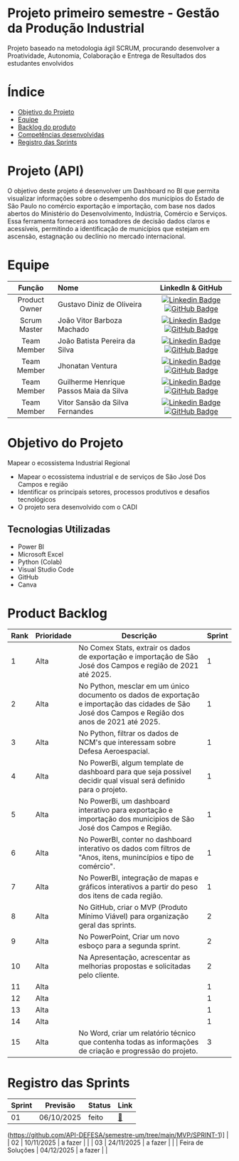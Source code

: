 # Projeto primeiro semestre - Gestão da Produção Industrial 

Projeto baseado na metodologia ágil SCRUM, procurando desenvolver a Proatividade, Autonomia, Colaboração e Entrega de Resultados dos estudantes envolvidos

# Índice
* [Objetivo do Projeto](#objetivo-do-projeto)
* [Equipe](#Equipe)
* [Backlog do produto](#Product-Backlog)
* [Competências desenvolvidas](#competências-desenvolvidas)
* [Registro das Sprints](#Registro-das-Sprints)


# Projeto (API) 
O objetivo deste projeto é desenvolver um Dashboard no BI que permita visualizar informações sobre o desempenho dos municípios do Estado de São Paulo no comércio exportação e importação, com base nos dados abertos do Ministério do Desenvolvimento, Indústria, Comércio e Serviços. Essa ferramenta fornecerá aos tomadores de decisão dados claros e acessíveis, permitindo a identificação de municípios que estejam em ascensão, estagnação ou declínio no mercado internacional. 

# Equipe
|    Função     | Nome                                  |                                                                                                                                                      LinkedIn & GitHub                                                                                                                                                      |
| :-----------: | :------------------------------------ | :-------------------------------------------------------------------------------------------------------------------------------------------------------------------------------------------------------------------------------------------------------------------------------------------------------------------------: |
| Product Owner |   Gustavo Diniz de Oliveira   |     [![Linkedin Badge](https://img.shields.io/badge/Linkedin-blue?style=flat-square&logo=Linkedin&logoColor=white)](https://www.linkedin.com/in/gustavo-diniz-de-oliveira-172554260?) [![GitHub Badge](https://img.shields.io/badge/GitHub-111217?style=flat-square&logo=github&logoColor=white)](https://github.com/XZ717)              |
| Scrum Master  | João Vitor Barboza Machado  |      [![Linkedin Badge](https://img.shields.io/badge/Linkedin-blue?style=flat-square&logo=Linkedin&logoColor=white)](https://www.linkedin.com/in/jo%C3%A3o-ricardo-rodrigues-ara%C3%BAjo-705560149?utm_source=share&utm_campaign=share_via&utm_content=profile&utm_medium=android_app) [![GitHub Badge](https://img.shields.io/badge/GitHub-111217?style=flat-square&logo=github&logoColor=white)](https://github.com/trabalhofatec2025)     |
| Team Member   | João Batista Pereira da Silva  |         [![Linkedin Badge](https://img.shields.io/badge/Linkedin-blue?style=flat-square&logo=Linkedin&logoColor=white)](https://www.linkedin.com/in/jo%C3%A3o-pereira-da-silva-990ba6248?utm_source=share&utm_campaign=share_via&utm_content=profile&utm_medium=ios_app) [![GitHub Badge](https://img.shields.io/badge/GitHub-111217?style=flat-square&logo=github&logoColor=white)](https://github.com/JaoPereira292)        |
|  Team Member  | Jhonatan Ventura  |         [![Linkedin Badge](https://img.shields.io/badge/Linkedin-blue?style=flat-square&logo=Linkedin&logoColor=white)](https://www.linkedin.com/in/jhonatan-ventura-867433379?) [![GitHub Badge](https://img.shields.io/badge/GitHub-111217?style=flat-square&logo=github&logoColor=white)](https://github.com/Jhonatanventura1709)        |
|  Team Member  | Guilherme Henrique Passos Maia da Silva   |   [![Linkedin Badge](https://img.shields.io/badge/Linkedin-blue?style=flat-square&logo=Linkedin&logoColor=white)](https://www.linkedin.com/in/guilherme-henrique-silva-a19b87208?) [![GitHub Badge](https://img.shields.io/badge/GitHub-111217?style=flat-square&logo=github&logoColor=white)](https://github.com/Guipass0s)   |
|  Team Member  | Vitor Sansão da Silva Fernandes   |   [![Linkedin Badge](https://img.shields.io/badge/Linkedin-blue?style=flat-square&logo=Linkedin&logoColor=white)](https://www.linkedin.com/in/guilherme-henrique-silva-a19b87208?) [![GitHub Badge](https://img.shields.io/badge/GitHub-111217?style=flat-square&logo=github&logoColor=white)](https://github.com/Guipass0s)   |
  


# Objetivo do Projeto
Mapear o ecossistema Industrial Regional
* Mapear o ecossistema industrial e de serviços de São José Dos Campos e região
* Identificar os principais setores, processos produtivos e desafios tecnológicos
* O projeto sera desenvolvido com o CADI

## Tecnologias Utilizadas

* Power BI
* Microsoft Excel
* Python (Colab)
* Visual Studio Code
* GitHub
* Canva




# Product Backlog

| Rank | Prioridade | Descrição                                                                                                                                                                                                      | Sprint |
|------|------------|----------------------------------------------------------------------------------------------------------------------------------------------------------------------------------------------------------------|--------|
| 1    | Alta       | No Comex Stats, extrair os dados de exportação e importação de São José dos Campos e região de 2021 até 2025.                                       | 1      |
| 2    | Alta       | No Python, mesclar em um único documento os dados de exportação e importação das cidades de São José dos Campos e Região dos anos de 2021 até 2025. | 1      |
| 3    | Alta       | No Python, filtrar os dados de NCM's que interessam sobre Defesa Aeroespacial.                                                                      | 1      |
| 4    | Alta       | No PowerBi, algum template de dashboard para que seja possivel decidir qual visual será definido para o projeto.                                    | 1      |
| 5    | Alta       | No PowerBi, um dashboard interativo para exportação e importação dos municipios de São José dos Campos e Região.                                    | 1      |
| 6    | Alta       | No PowerBI, conter no dashboard interativo os dados com filtros de "Anos, itens, munincípios e tipo de comércio".                                   | 1      |
| 7    | Alta       | No PowerBI, integração de mapas e gráficos interativos a partir do peso dos itens de cada região.                                                   | 1      | 
| 8    | Alta       | No GitHub, criar o MVP (Produto Mínimo Viável) para organização geral das sprints.                                                                  | 2      |
| 9    | Alta       | No PowerPoint, Criar um novo esboço para a segunda sprint.                                                                                          | 2      |
| 10   | Alta       | Na Apresentação, acrescentar as melhorias propostas e solicitadas pelo cliente.                                                                     | 2      |
| 11   | Alta       |  | 1      |
| 12   | Alta       |  | 1      |
| 13   | Alta       |  | 1      |
| 14   | Alta       |  | 1      | 
| 15    | Alta      | No Word, criar um relatório técnico que contenha todas as informações de criação e progressão do projeto.                                           | 3      |






  
# Registro das Sprints

| Sprint            | Previsão   | Status   | Link |
|-------------------|------------|----------|---------------|
| 01                | 06/10/2025 | feito    | [📁](https://github.com/usuario/repositorio/tree/main/projeto)
(https://github.com/API-DEFESA/semestre-um/tree/main/MVP/SPRINT-1)]
| 
| 02                | 10/11/2025 | a fazer  |               |
| 03                | 24/11/2025 | a fazer  |               |
| Feira de Soluções | 04/12/2025 | a fazer  |               |

